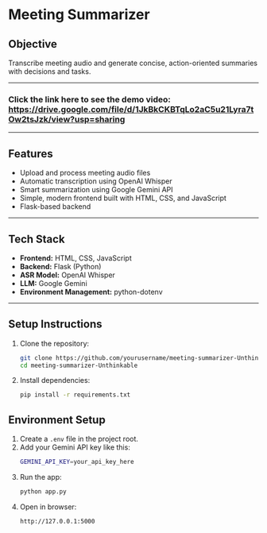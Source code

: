 #  Meeting Summarizer

## Objective
Transcribe meeting audio and generate concise, action-oriented summaries with decisions and tasks.

---

### Click the link here to see the demo video: https://drive.google.com/file/d/1JkBkCKBTqLo2aC5u21Lyra7tOw2tsJzk/view?usp=sharing

---

## Features
- Upload and process meeting audio files
- Automatic transcription using OpenAI Whisper
- Smart summarization using Google Gemini API
- Simple, modern frontend built with HTML, CSS, and JavaScript
- Flask-based backend

---

## Tech Stack
- **Frontend:** HTML, CSS, JavaScript  
- **Backend:** Flask (Python)
- **ASR Model:** OpenAI Whisper
- **LLM:** Google Gemini
- **Environment Management:** python-dotenv

---

## Setup Instructions
1. Clone the repository:
   ```bash
   git clone https://github.com/yourusername/meeting-summarizer-Unthinkable.git
   cd meeting-summarizer-Unthinkable

2. Install dependencies:
   ```bash
   pip install -r requirements.txt

## Environment Setup
1. Create a `.env` file in the project root.
2. Add your Gemini API key like this:
   ```bash
   GEMINI_API_KEY=your_api_key_here
3. Run the app: 
   ```bash
   python app.py
4. Open in browser:
   ```bash
   http://127.0.0.1:5000
